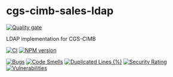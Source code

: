 # cgs-cimb-sales-ldap
[![Quality gate](https://sonarcloud.io/api/project_badges/quality_gate?project=cgs-cimb-sales-ldap)](https://sonarcloud.io/dashboard?id=cgs-cimb-sales-ldap)

LDAP implementation for CGS-CIMB

[![CI](https://github.com/markdown-it/markdown-it/workflows/CI/badge.svg)](https://github.com/staizen-dilhan/cgs-cimb-sales-ldap/actions)
[![NPM version](https://img.shields.io/npm/v/markdown-it.svg?style=flat)](https://github.com/staizen-dilhan/cgs-cimb-sales-ldap)

[![Bugs](https://sonarcloud.io/api/project_badges/measure?project=cgs-cimb-sales-ldap&metric=bugs)](https://sonarcloud.io/dashboard?id=cgs-cimb-sales-ldap)
[![Code Smells](https://sonarcloud.io/api/project_badges/measure?project=cgs-cimb-sales-ldap&metric=code_smells)](https://sonarcloud.io/dashboard?id=cgs-cimb-sales-ldap)
[![Duplicated Lines (%)](https://sonarcloud.io/api/project_badges/measure?project=cgs-cimb-sales-ldap&metric=duplicated_lines_density)](https://sonarcloud.io/dashboard?id=cgs-cimb-sales-ldap)
[![Security Rating](https://sonarcloud.io/api/project_badges/measure?project=cgs-cimb-sales-ldap&metric=security_rating)](https://sonarcloud.io/dashboard?id=cgs-cimb-sales-ldap)
[![Vulnerabilities](https://sonarcloud.io/api/project_badges/measure?project=cgs-cimb-sales-ldap&metric=vulnerabilities)](https://sonarcloud.io/dashboard?id=cgs-cimb-sales-ldap)
